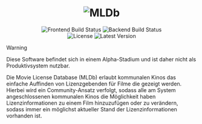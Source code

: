 <div align="center">
<h1><img src="https://raw.githubusercontent.com/unikino-gegenlicht/mldb/main/branding/full.svg" alt="MLDb"></h1>
<img alt="Frontend Build Status" src="https://img.shields.io/github/actions/workflow/status/unikino-gegenlicht/mldb/build-fontend.yaml?branch=main&style=for-the-badge&logo=github-actions&logoColor=white&logoSize=auto&label=Frontend%20Build">
<img alt="Backend Build Status" src="https://img.shields.io/github/actions/workflow/status/unikino-gegenlicht/mldb/build-backend.yaml?branch=main&style=for-the-badge&logo=github-actions&logoColor=white&logoSize=auto&label=Backend%20Build"><br/>
<img alt="License" src="https://img.shields.io/github/license/unikino-gegenlicht/mldb?style=for-the-badge">
<img alt="Latest Version" src="https://img.shields.io/github/v/release/unikino-gegenlicht/mldb?sort=semver&display_name=tag&style=for-the-badge&label=Latest%20Version">
</div>

> [!WARNING]
> Diese Software befindet sich in einem Alpha-Stadium und ist daher nicht
> als Produktivsystem nutzbar.

Die Movie License Database (MLDb) erlaubt kommunalen Kinos das einfache 
Auffinden von Lizenzgebenden für Filme die gezeigt werden.
Hierbei wird ein Community-Ansatz verfolgt, sodass alle am System 
angeschlossenen kommunalen Kinos die Möglichkeit haben Lizenzinformationen zu
einem Film hinzuzufügen oder zu verändern, sodass immer ein möglichst aktueller
Stand der Lizenzinformationen vorhanden ist.
